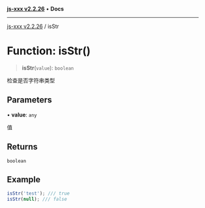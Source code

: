 [**js-xxx v2.2.26**](../README.md) • **Docs**

***

[js-xxx v2.2.26](../README.md) / isStr

# Function: isStr()

> **isStr**(`value`): `boolean`

检查是否字符串类型

## Parameters

• **value**: `any`

值

## Returns

`boolean`

## Example

```ts
isStr('test'); /// true
isStr(null); /// false
```
